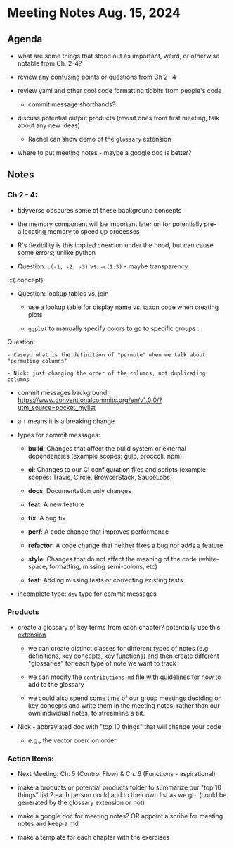 # Meeting Notes Aug. 15, 2024

## Agenda

- what are some things that stood out as important, weird, or otherwise notable from Ch. 2-4?

- review any confusing points or questions from Ch 2- 4

- review yaml and other cool code formatting tidbits from people's code

    - commit message shorthands? 

- discuss potential output products (revisit ones from first meeting, talk about any new ideas)

    - Rachel can show demo of the `glossary` extension
    
- where to put meeting notes - maybe a google doc is better?   

## Notes

### Ch 2 - 4:

- tidyverse obscures some of these background concepts

- the memory component will be important later on for potentially pre-allocating memory to speed up processes

- R's flexibility is this implied coercion under the hood, but can cause some errors; unlike python

- Question: `c(-1, -2, -3)` vs. `-c(1:3)` - maybe transparency 

:::{.concept}
- Question: lookup tables vs. join

    - use a lookup table for display name vs. taxon code when creating plots
    
    - `ggplot` to manually specify colors to go to specific groups
:::

Question: 

    - Casey: what is the definition of "permute" when we talk about "permuting columns"
    
    - Nick: just changing the order of the columns, not duplicating columns
    
- commit messages background: https://www.conventionalcommits.org/en/v1.0.0/?utm_source=pocket_mylist

- a `!` means it is a breaking change 

- types for commit messages: 

    - **build**: Changes that affect the build system or external dependencies (example scopes: gulp, broccoli, npm)
    
    - **ci**: Changes to our CI configuration files and scripts (example scopes: Travis, Circle, BrowserStack, SauceLabs)
    
    - **docs**: Documentation only changes
    
    - **feat**: A new feature
     
    - **fix**: A bug fix
    
    - **perf**: A code change that improves performance
    
    - **refactor**: A code change that neither fixes a bug nor adds a feature
    
    - **style**: Changes that do not affect the meaning of the code (white-space, formatting, missing semi-colons, etc)

    - **test**: Adding missing tests or correcting existing tests
    
- incomplete type: `dev` type for commit messages


### Products

- create a glossary of key terms from each chapter? potentially use this [extension](https://github.com/andrewpbray/glossary) 

    - we can create distinct classes for different types of notes (e.g. definitions, 
    key concepts, key functions) and then create different "glossaries" for each
    type of note we want to track 
    
    - we can modify the `contributions.md` file with guidelines for how to add to
    the glossary
    
    - we could also spend some time of our group meetings deciding on key concepts and write them in the meeting notes, rather than our own individual notes, to streamline a bit. 
    
- Nick - abbreviated doc with "top 10 things" that will change your code 

    - e.g., the vector coercion order 

### Action Items:

- Next Meeting: Ch. 5 (Control Flow) & Ch. 6 (Functions - aspirational)

- make a products or potential products folder to summarize our "top 10 things" list ? each person could add to their own list as we go. (could be generated by the glossary extension or not)

- make a google doc for meeting notes? OR appoint a scribe for meeting notes and keep a md

- make a template for each chapter with the exercises 

